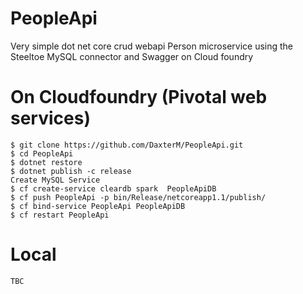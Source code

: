 # PeopleApi

Very simple dot net core crud webapi Person microservice using the Steeltoe MySQL connector and Swagger on Cloud foundry

# On Cloudfoundry (Pivotal web services)
```
$ git clone https://github.com/DaxterM/PeopleApi.git
$ cd PeopleApi
$ dotnet restore
$ dotnet publish -c release
Create MySQL Service
$ cf create-service cleardb spark  PeopleApiDB
$ cf push PeopleApi -p bin/Release/netcoreapp1.1/publish/
$ cf bind-service PeopleApi PeopleApiDB
$ cf restart PeopleApi

```
# Local
```
TBC
```
